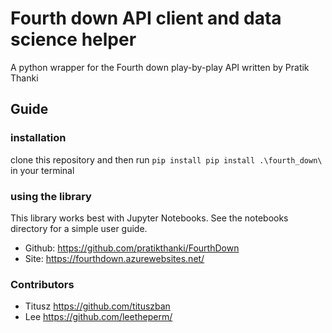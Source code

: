 # Fourth down API client and data science helper

A python wrapper for the Fourth down play-by-play API written by Pratik Thanki


## Guide

### installation

clone this repository and then run  `pip install pip install .\fourth_down\` in your terminal

### using the library

This library works best with Jupyter Notebooks. See the notebooks directory for a simple user guide.


- Github: https://github.com/pratikthanki/FourthDown
 - Site: https://fourthdown.azurewebsites.net/

### Contributors
- Titusz https://github.com/tituszban
- Lee https://github.com/leetheperm/